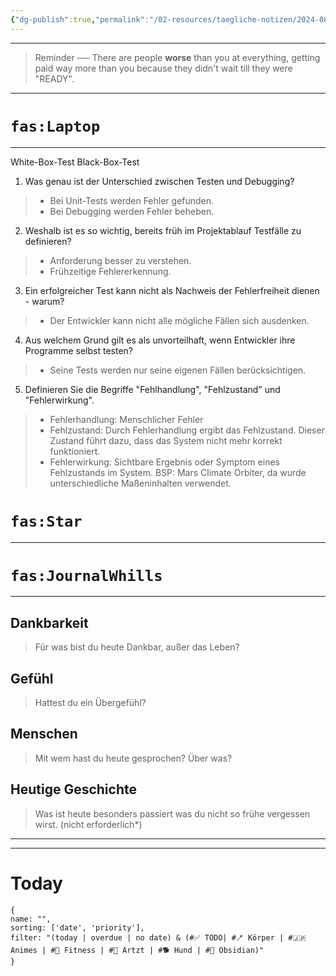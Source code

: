 ```yaml
---
{"dg-publish":true,"permalink":"/02-resources/taegliche-notizen/2024-08-27/","tags":["täglicheNotiz","GFN/LF10/input"]}
---
```


 ---
>Reminder ── There are people **worse** than you at everything, getting paid way more than you because they didn't wait till they were "READY". 
---
# `fas:Laptop`
___
White-Box-Test
Black-Box-Test

1. Was genau ist der Unterschied zwischen Testen und Debugging?
>- Bei Unit-Tests werden Fehler gefunden.
>- Bei Debugging werden Fehler beheben.

2. Weshalb ist es so wichtig, bereits früh im Projektablauf Testfälle zu definieren?
>- Anforderung besser zu verstehen.
>- Frühzeitige Fehlererkennung.

3. Ein erfolgreicher Test kann nicht als Nachweis der Fehlerfreiheit dienen - warum?
>- Der Entwickler kann nicht alle mögliche Fällen sich ausdenken.

4. Aus welchem Grund gilt es als unvorteilhaft, wenn Entwickler ihre Programme selbst testen?
>- Seine Tests werden nur seine eigenen Fällen berücksichtigen.
 
5. Definieren Sie die Begriffe "Fehlhandlung", "Fehlzustand" und "Fehlerwirkung".
>- Fehlerhandlung: Menschlicher Fehler
>- Fehlzustand: Durch Fehlerhandlung ergibt das Fehlzustand. Dieser Zustand führt dazu, dass das System nicht mehr korrekt funktioniert.
>- Fehlerwirkung: Sichtbare Ergebnis oder Symptom eines Fehlzustands im System.
>  BSP:  Mars Climate Orbiter, da wurde unterschiedliche Maßeninhalten verwendet.




# `fas:Star`
___


# `fas:JournalWhills`
___
## Dankbarkeit
>Für was bist du heute Dankbar, außer das Leben?

## Gefühl
>Hattest du ein Übergefühl?

## Menschen
>Mit wem hast du heute gesprochen? Über was?

## Heutige Geschichte
>Was ist heute besonders passiert was du nicht so frühe vergessen wirst. (nicht erforderlich*)


___
---
# Today
```todoist
{
name: "",
sorting: ['date', 'priority'],
filter: "(today | overdue | no date) & (#✅ TODO| #🪥 Körper | #🇯🇵 Animes | #💪 Fitness | #💉 Artzt | #🐕 Hund | #💎 Obsidian)"
}
```
